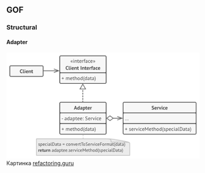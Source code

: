 ## GOF
### Structural

#### Adapter

![Adapter](../../../../../static/structural/adapterUml.png)
Картинка [refactoring.guru](https://refactoring.guru/ru/design-patterns/adapter)
